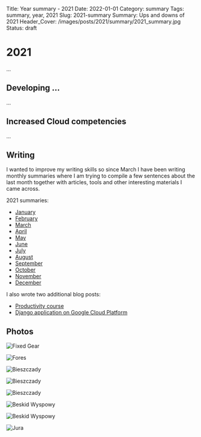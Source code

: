 Title: Year summary - 2021
Date: 2022-01-01
Category: summary
Tags: summary, year, 2021
Slug: 2021-summary
Summary: Ups and downs of 2021
Header_Cover: /images/posts/2021/summary/2021_summary.jpg
Status: draft

# 2021

...

## Developing ...

...

## Increased Cloud competencies

...

## Writing

I wanted to improve my writing skills so since March I have been writing monthly summaries where I am trying to compile
a few sentences about the last month together with articles, tools and other interesting materials I came across.

2021 summaries:

- [January]({filename}/posts/2021_01_31_january_links.md)
- [February]({filename}/posts/2021_02_28_february_links.md)
- [March]({filename}/posts/2021_03_31_march_links.md)
- [April]({filename}/posts/2021_04_30_april_links.md)
- [May]({filename}/posts/2021_05_31_may_links.md)
- [June]({filename}/posts/2021_06_30_june_links.md)
- [July]({filename}/posts/2021_07_31_july_links.md)
- [August]({filename}/posts/2021_08_31_august_links.md)
- [September]({filename}/posts/2021_09_30_september_links.md)
- [October]({filename}/posts/2021_10_31_october_links.md)
- [November]({filename}/posts/2021_11_30_november_links.md)
- [December]({filename}/posts/2021_12_31_december_links.md)

I also wrote two additional blog posts:

- [Productivity course]({filename}/posts/2021_04_15_productivity.md)
- [Django application on Google Cloud Platform]({filename}/posts/2021_12_30_django_on_gcp.md)

## Photos

![Fixed Gear]({static}/images/posts/2021/summary/010.jpg)

![Fores]({static}/images/posts/2021/summary/020.jpg)

![Bieszczady]({static}/images/posts/2021/summary/030.jpg)

![Bieszczady]({static}/images/posts/2021/summary/031.jpg)

![Bieszczady]({static}/images/posts/2021/summary/032.jpg)

![Beskid Wyspowy]({static}/images/posts/2021/summary/040.jpg)

![Beskid Wyspowy]({static}/images/posts/2021/summary/041.jpg)

![Jura]({static}/images/posts/2021/summary/090.jpg)
